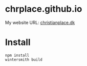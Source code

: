chrplace.github.io
==================

My website
URL: [christianplace.dk](http:://christianplace.dk)

# Install
```
npm install
wintersmith build
```

